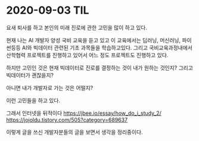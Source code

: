 # 2020-09-03 TIL

요새 퇴사를 하고 본인의 미래 진로에 관한 고민을 많이 하고 있다.

현재 나는 AI 개발자 양성 국비 교육을 듣고 있고 이 교육에서는 딥러닝, 머신러닝, 파이썬등등 AI와 빅데이터 관련된 기초 과목들을 학습하고있다.
그리고 국비교육과정내에서 산학협력 프로젝트를 진행하고 있어서 어느 정도 프로젝트도 진행하고 있다.

하지만 고민인 것은 현재 빅데이터로 진로를 결정하는 것이 내가 원하는 것인지?
그리고 빅데이터가 괜찮을지?

아니면 내가 개발자로 가는 것은 어떨지?

이런 고민들을 하고 있다.

그래서 인터넷을 뒤적이다
https://jbee.io/essay/how_do_i_study_2/
https://jojoldu.tistory.com/505?category=689637

이렇게 글을 쓰신 개발자분들의 글을 보면서 생각을 정리중이다.
